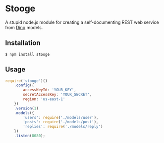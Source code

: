 # Stooge

A stupid node.js module for creating a self-documenting REST web service from [Dino](https://github.com/christophercliff/dino) models.

## Installation

```
$ npm install stooge
```

## Usage

```js
require('stooge')() 
    .config({
        accessKeyId: 'YOUR_KEY',
        secretAccessKey: 'YOUR_SECRET',
        region: 'us-east-1'
    })
    .version(1)
    .models({
        'users': require('./models/user'),
        'posts': require('./models/post'),
        'replies': require('./models/reply')
    })
    .listen(8080);
```